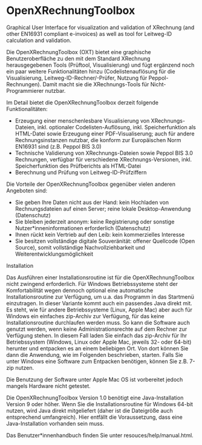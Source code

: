 # OpenXRechnungToolbox
Graphical User Interface for visualization and validation of XRechnung (and other EN16931 compliant e-invoices) as well as tool for Leitweg-ID calculation and validation.

Die OpenXRechnungToolbox (OXT) bietet eine graphische Benutzeroberfläche zu den mit dem Standard XRechnung herausgegebenen Tools (Prüftool, Visualisierung) und fügt ergänzend noch ein paar weitere Funktionalitäten hinzu (Codelistenauflösung für die Visualisierung, Leitweg-ID-Rechner/-Prüfer, Nutzung für Peppol-Rechnungen). Damit macht sie die XRechnungs-Tools für Nicht-Programmierer nutzbar.

Im Detail bietet die OpenXRechnungToolbox derzeit folgende Funktionalitäten:

- Erzeugung einer menschenlesbare Visualisierung von XRechnungs-Dateien, inkl. optionaler Codelisten-Auflösung, inkl. Speicherfunktion als HTML-Datei sowie Erzeugung einer PDF-Visualiserung; auch für andere Rechnungsinstanzen nutzbar, die konform zur Europäischen Norm EN16931 sind (z.B. Peppol BIS 3.0)
- Technische Validierung von XRechnungs-Dateien sowie Peppol BIS 3.0 Rechnungen, verfügbar für verschiedene XRechnungs-Versionen, inkl. Speicherfunktion des Prüfberichts als HTML-Datei
- Berechnung und Prüfung von Leitweg-ID-Prüfziffern


Die Vorteile der OpenXRechnungToolbox gegenüber vielen anderen Angeboten sind:

- Sie geben Ihre Daten nicht aus der Hand: kein Hochladen von Rechnungsdateien auf einen Server; reine lokale Desktop-Anwendung (Datenschutz)
- Sie bleiben jederzeit anonym: keine Registrierung oder sonstige Nutzer*inneninformationen erforderlich (Datenschutz)
- Ihnen rückt kein Vertrieb auf den Leib: kein kommerzielles Interesse
- Sie besitzen vollständige digitale Souveränität: offener Quellcode (Open Source), somit vollständige Nachvollziehbarkeit und Weiterentwicklungsmöglichkeit


Installation

Das Ausführen einer Installationsroutine ist für die OpenXRechnungToolbox nicht zwingend erforderlich.
Für Windows Betriebssysteme steht der Komfortabilität wegen dennoch optional eine automatische Installationsroutine zur Verfügung, um u.a. das Programm in das Startmenü einzutragen. In dieser Variante kommt auch ein passendes Java direkt mit.
Es steht, wie für andere Betriebssysteme (Linux, Apple Mac) aber auch für Windows ein einfaches zip-Archiv zur Verfügung, für das keine Installationsroutine durchlaufen werden muss. So kann die Software auch genutzt werden, wenn keine Administrationsrechte auf dem Rechner zur Verfügung stehen.
In diesem Fall laden Sie einfach das zip-Archiv für Ihr Betriebssystem (Windows, Linux oder Apple Mac, jeweils 32- oder 64-bit) herunter und entpacken es an einem beliebigen Ort. Von dort können Sie dann die Anwendung, wie im Folgenden beschrieben, starten. Falls Sie unter Windows eine Software zum Entpacken benötigen, können Sie z.B. 7-zip nutzen.

Die Benutzung der Software unter Apple Mac OS ist vorbereitet jedoch mangels Hardware nicht getestet.

Die OpenXRechnungToolbox Version 1.0 benötigt eine Java-Installation Version 9 oder höher. Wenn Sie die Installationsroutine für Windows 64-bit nutzen, wird Java direkt mitgeliefert (daher ist die Dateigröße auch entsprechend umfangreich). Hier entfällt die Voraussetzung, dass eine Java-Installation vorhanden sein muss.


Das Benutzer*innenhandbuch finden Sie unter resouces/help/manual.html.


